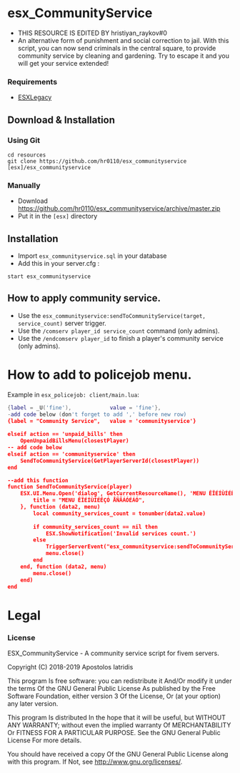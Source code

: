 # esx_CommunityService
- THIS RESOURCE IS EDITED BY hristiyan_raykov#0
- An alternative form of punishment and social correction to jail. With this script, you can now send criminals in the central square, to provide community service by cleaning and gardening. Try to escape it and you will get your service extended!


### Requirements
* [ESXLegacy](https://github.com/esx-framework/esx_core/releases/latest)

## Download & Installation

### Using Git
```
cd resources
git clone https://github.com/hr0110/esx_communityservice [esx]/esx_communityservice
```

### Manually
- Download https://github.com/hr0110/esx_communityservice/archive/master.zip
- Put it in the `[esx]` directory


## Installation
- Import `esx_communityservice.sql` in your database
- Add this in your server.cfg :

```
start esx_communityservice
```
## How to apply community service.

- Use the `esx_communityservice:sendToCommunityService(target, service_count)` server trigger.
- Use the `/comserv player_id service_count` command (only admins).
- Use the `/endcomserv player_id` to finish a player's community service (only admins).



# How to add to policejob menu.

Example in `esx_policejob: client/main.lua`:

```lua
{label = _U('fine'),			value = 'fine'},
-add code below (don't forget to add ',' before new row)
{label = "Community Service",	value = 'communityservice'}
		
elseif action == 'unpaid_bills' then
	OpenUnpaidBillsMenu(closestPlayer)
-- add code below
elseif action == 'communityservice' then
	SendToCommunityService(GetPlayerServerId(closestPlayer))
end

--add this function
function SendToCommunityService(player)
	ESX.UI.Menu.Open('dialog', GetCurrentResourceName(), 'MENU ÊÏÉÍÙÍÉÊÇÓ ÅÑÃÁÓÉÁÓ', {
		title = "MENU ÊÏÉÍÙÍÉÊÇÓ ÅÑÃÁÓÉÁÓ",
	}, function (data2, menu)
		local community_services_count = tonumber(data2.value)
		
		if community_services_count == nil then
			ESX.ShowNotification('Invalid services count.')
		else
			TriggerServerEvent("esx_communityservice:sendToCommunityService", player, community_services_count)
			menu.close()
		end
	end, function (data2, menu)
		menu.close()
	end)
end
```


# Legal
### License
ESX_CommunityService - A community service script for fivem servers.

Copyright (C) 2018-2019 Apostolos Iatridis

This program Is free software: you can redistribute it And/Or modify it under the terms Of the GNU General Public License As published by the Free Software Foundation, either version 3 Of the License, Or (at your option) any later version.

This program Is distributed In the hope that it will be useful, but WITHOUT ANY WARRANTY; without even the implied warranty Of MERCHANTABILITY Or FITNESS FOR A PARTICULAR PURPOSE. See the GNU General Public License For more details.

You should have received a copy Of the GNU General Public License along with this program. If Not, see http://www.gnu.org/licenses/.
